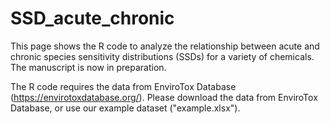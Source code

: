# SSD_acute_chronic
This page shows the R code to analyze the relationship between acute and chronic species sensitivity distributions (SSDs) for a variety of chemicals. The manuscript is now in preparation.

The R code requires the data from EnviroTox Database (https://envirotoxdatabase.org/). Please download the data from EnviroTox Database, or use our example dataset ("example.xlsx").

